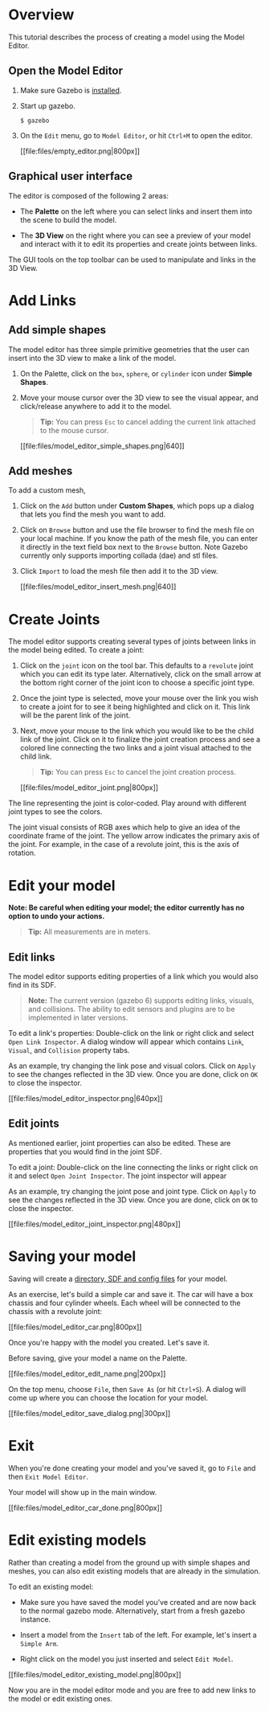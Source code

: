# Overview

This tutorial describes the process of creating a model using the Model Editor.

## Open the Model Editor

1.  Make sure Gazebo is [installed](http://gazebosim.org/install).

1.  Start up gazebo.

    ~~~
    $ gazebo
    ~~~

1. On the `Edit` menu, go to `Model Editor`, or hit `Ctrl+M` to open the editor.

    [[file:files/empty_editor.png|800px]]

## Graphical user interface

The editor is composed of the following 2 areas:

* The **Palette** on the left where you can select links and insert them into
the scene to build the model.

* The **3D View** on the right where you can see a preview of your model and
interact with it to edit its properties and create joints between links.

The GUI tools on the top toolbar can be used to manipulate and links in the 3D
View.

# Add Links

## Add simple shapes

The model editor has three simple primitive geometries that the user can insert
into the 3D view to make a link of the model.

1. On the Palette, click on the `box`, `sphere`, or `cylinder` icon under
**Simple Shapes**.

1. Move your mouse cursor over the 3D view to see the visual appear, and
click/release anywhere to add it to the model.

    > **Tip:** You can press `Esc` to cancel adding the current
    link attached to the mouse cursor.

    [[file:files/model_editor_simple_shapes.png|640]]

## Add meshes

To add a custom mesh,

1. Click on the `Add` button under **Custom Shapes**, which pops up a dialog
that lets you find the mesh you want to add.

1. Click on `Browse` button and use the file browser to find the mesh file
on your local machine. If you know the path of the mesh file, you can enter it
directly in the text field box next to the `Browse` button. Note Gazebo
currently only supports importing collada (dae) and stl files.

1. Click `Import` to load the mesh file then add it to the 3D view.

    [[file:files/model_editor_insert_mesh.png|640]]

# Create Joints

The model editor supports creating several types of joints between links in the
model being edited. To create a joint:

1. Click on the `joint` icon on the tool bar. This defaults to a `revolute`
joint which you can edit its type later. Alternatively, click on the
small arrow at the bottom right corner of the joint icon to choose a specific
joint type.

1. Once the joint type is selected, move your mouse over the link you wish to
create a joint for to see it being highlighted and click on it. This link
will be the parent link of the joint.

1. Next, move your mouse to the link which you would like to be the child link
of the joint. Click on it to finalize the joint creation process and see a
colored line connecting the two links and a joint visual attached
to the child link.

    > **Tip:** You can press `Esc` to cancel the joint creation process.

    [[file:files/model_editor_joint.png|800px]]

The line representing the joint is color-coded. Play around with different
joint types to see the colors.

The joint visual consists of RGB axes which help to give an idea of the
coordinate frame of the joint. The yellow arrow indicates the primary axis of
the joint. For example, in the case of a revolute joint, this is the axis of
rotation.

# Edit your model

**Note: Be careful when editing your model; the editor currently has no option to undo your actions.**

> **Tip:** All measurements are in meters.

## Edit links

The model editor supports editing properties of a link which you would
also find in its SDF.

> **Note:**  The current version (gazebo 6) supports editing
links, visuals, and collisions. The ability to edit sensors and
plugins are to be implemented in later versions.

To edit a link's properties: Double-click on the link or right click and select
`Open Link Inspector`. A dialog window will appear which contains
`Link`, `Visual`, and `Collision` property tabs.

As an example, try changing the link pose and visual colors. Click on `Apply`
to see the changes reflected in the 3D view. Once you are done, click on
`OK` to close the inspector.

[[file:files/model_editor_inspector.png|640px]]

## Edit joints

As mentioned earlier, joint properties can also be edited. These are properties
that you would find in the joint SDF.

To edit a joint: Double-click on the line connecting the links or right click
on it and select `Open Joint Inspector`. The joint inspector will appear

As an example, try changing the joint pose and joint type. Click on `Apply`
to see the changes reflected in the 3D view. Once you are done, click on
`OK` to close the inspector.

[[file:files/model_editor_joint_inspector.png|480px]]

# Saving your model

Saving will create a [directory, SDF and config files](http://gazebosim.org/tutorials?tut=model_structure&cat=build_robot) for your model.

As an exercise, let's build a simple car and save it. The car will have a
box chassis and four cylinder wheels. Each wheel will be connected to the
chassis with a revolute joint:

[[file:files/model_editor_car.png|800px]]

Once you're happy with the model you created. Let's save it.

Before saving, give your model a name on the Palette.

[[file:files/model_editor_edit_name.png|200px]]

On the top menu, choose `File`, then `Save As` (or hit `Ctrl+S`). A dialog will come up where you can choose the location for your model.

[[file:files/model_editor_save_dialog.png|300px]]

# Exit

When you're done creating your model and you've saved it, go to `File` and then `Exit Model Editor`.

Your model will show up in the main window.

[[file:files/model_editor_car_done.png|800px]]

# Edit existing models

Rather than creating a model from the ground up with simple shapes and meshes,
you can also edit existing models that are already in the simulation.

To edit an existing model:

* Make sure you have saved the model you've created and are now back to the
normal gazebo mode. Alternatively, start from a fresh gazebo instance.

* Insert a model from the `Insert` tab of the left. For example, let's
insert a `Simple Arm`.

* Right click on the model you just inserted and select `Edit Model`.

[[file:files/model_editor_existing_model.png|800px]]

Now you are in the model editor mode and you are free to add new links to the
model or edit existing ones.
